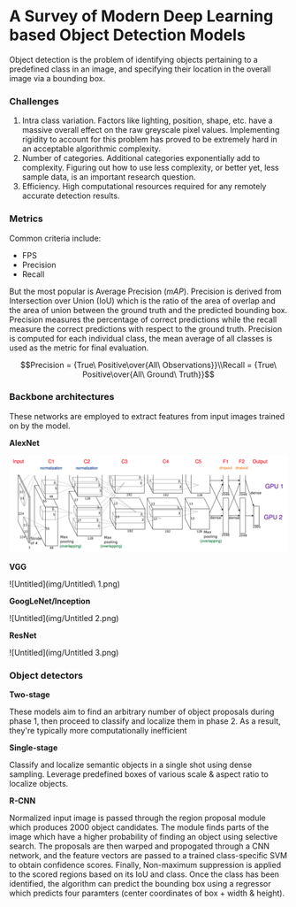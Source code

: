 # A Survey of Modern Deep Learning based Object Detection Models

Object detection is the problem of identifying objects pertaining to a predefined class in an image, and specifying their location in the overall image via a bounding box.

### Challenges

1. Intra class variation. Factors like lighting, position, shape, etc. have a massive overall effect on the raw greyscale pixel values. Implementing rigidity to account for this problem has proved to be extremely hard in an acceptable algorithmic complexity. 
2. Number of categories. Additional categories exponentially add to complexity. Figuring out how to use less complexity, or better yet, less sample data, is an important research question. 
3. Efficiency. High computational resources required for any remotely accurate detection results.

### Metrics

Common criteria include:

- FPS
- Precision
- Recall

But the most popular is Average Precision ($mAP$). Precision is derived from Intersection over Union (IoU) which is the ratio of the area of overlap and the area of union between the ground truth and the predicted bounding box. Precision measures the percentage of correct predictions while the recall measure the correct predictions with respect to the ground truth. Precision is computed for each individual class, the mean average of all classes is used as the metric for final evaluation.

$$Precision = {True\ Positive\over{All\ Observations}}\\Recall = {True\ Positive\over{All\ Ground\ Truth}}$$

### Backbone architectures

These networks are employed to extract features from input images trained on by the model.

**AlexNet**

![Untitled](img/Untitled.png)

**VGG**

![Untitled](img/Untitled\ 1.png)

**GoogLeNet/Inception**

![Untitled](img/Untitled 2.png)

**ResNet**

![Untitled](img/Untitled 3.png)

### Object detectors

**Two-stage**

These models aim to find an arbitrary number of object proposals during phase 1, then proceed to classify and localize them in phase 2. As a result, they're typically more computationally inefficient

**Single-stage**

Classify and localize semantic objects in a single shot using dense sampling. Leverage predefined boxes of various scale & aspect ratio to localize objects. 

**R-CNN**

Normalized input image is passed through the region proposal module which produces 2000 object candidates. The module finds parts of the image which have a higher probability of finding an object using selective search. The proposals are then warped and propogated through a CNN network, and the feature vectors are passed to a trained class-specific SVM to obtain confidence scores. Finally, Non-maximum suppression is applied to the scored regions based on its IoU and class. Once the class has been identified, the algorithm can predict the bounding box using a regressor which predicts four paramters (center coordinates of box + width & height). 
